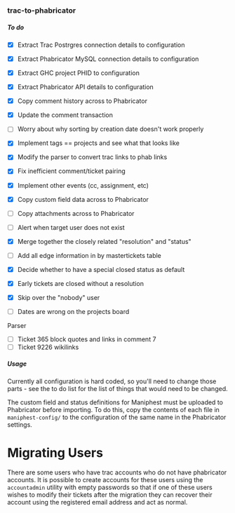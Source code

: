 ### trac-to-phabricator

##### To do

 - [X] Extract Trac Postrgres connection details to configuration
 - [X] Extract Phabricator MySQL connection details to configuration
 - [X] Extract GHC project PHID to configuration
 - [X] Extract Phabricator API details to configuration
 - [X] Copy comment history across to Phabricator
 - [X] Update the comment transaction
 - [ ] Worry about why sorting by creation date doesn't work properly
 - [X] Implement tags == projects and see what that looks like
 - [X] Modify the parser to convert trac links to phab links
 - [X] Fix inefficient comment/ticket pairing
 - [X] Implement other events (cc, assignment, etc)
 - [X] Copy custom field data across to Phabricator
 - [ ] Copy attachments across to Phabricator
 - [ ] Alert when target user does not exist
 - [X] Merge together the closely related "resolution" and "status"
 - [ ] Add all edge information in by mastertickets table
 - [X] Decide whether to have a special closed status as default
 - [X] Early tickets are closed without a resolution
 - [X] Skip over the "nobody" user
 - [ ] Dates are wrong on the projects board


Parser

- [ ] Ticket 365 block quotes and links in comment 7
- [ ] Ticket 9226 wikilinks

##### Usage

Currently all configuration is hard coded, so you'll need to change those parts - see the to do list for the list of things that would need to be changed.

The custom field and status definitions for Maniphest must be uploaded to Phabricator before importing. To do this, copy the contents of each file in `maniphest-config/` to the configuration of the same name in the Phabricator settings.

# Migrating Users

There are some users who have trac accounts who do not have phabricator accounts.
It is possible to create accounts for these users using the `accountadmin` utility
with empty passwords so that if one of these users wishes to modify their
tickets after the migration they can recover their account using the registered email
address and act as normal.
